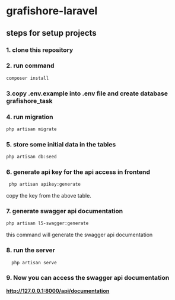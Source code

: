 # grafishore-laravel


## steps for setup projects
### 1. clone this repository
### 2. run command 
```bash
composer install
```

### 3.copy .env.example into .env file and  create database grafishore_task
### 4. run migration 
```bash
php artisan migrate
```
### 5.  store some initial data in the tables
 ```bash
 php artisan db:seed
 ```
### 6. generate api key for the api access in frontend
```bash
 php artisan apikey:generate
```
copy the key from the above table.

### 7. generate swagger api documentation
 ```bash
 php artisan l5-swagger:generate
 ```
 this command will generate the swagger api documentation

### 8. run the server

```bash
  php artisan serve

```
### 9. Now you can access the swagger api documentation
**http://127.0.0.1:8000/api/documentation**